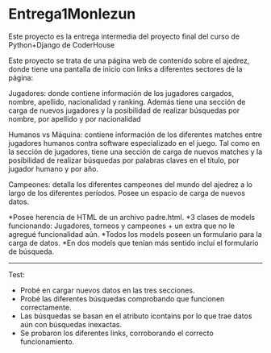 # Entrega1Monlezun
Este proyecto es la entrega intermedia del proyecto final del curso de Python+Django de CoderHouse


Este proyecto se trata de una página web de contenido sobre el ajedrez, donde tiene una pantalla de inicio con links a diferentes sectores de la página:

Jugadores: donde contiene información de los jugadores cargados, nombre, apellido, nacionalidad y ranking. 
      Además tiene una sección de carga de nuevos jugadores y la posibilidad de realizar búsquedas por nombre, por apellido y por nacionalidad

Humanos vs Máquina: contiene información de los diferentes matches entre jugadores humanos contra software especializado en el juego. 
      Tal como en la sección de jugadores, tiene una sección de carga de nuevos matches y la posibilidad de realizar búsquedas por palabras claves en el título,
      por jugador humano y por año.

Campeones: detalla los diferentes campeones del mundo del ajedrez a lo largo de los diferentes períodos. Posee un espacio de carga de nuevos datos.

*Posee herencia de HTML de un archivo padre.html.
*3 clases de models funcionando: Jugadores, torneos y campeones + un extra que no le agregué funcionalidad aún.
*Todos los models poseen un formulario para la carga de datos.
*En dos models que tenían más sentido incluí el formulario de búsqueda.

---------------------------------------------------------------------------------------------------

Test:
 - Probé en cargar nuevos datos en las tres secciones. 
 - Probé las diferentes búsquedas comprobando que funcionen correctamente.
 - Las búsquedas se basan en el atributo icontains por lo que trae datos aún con búsquedas inexactas.
 - Se probaron los diferentes links, corroborando el correcto funcionamiento.
